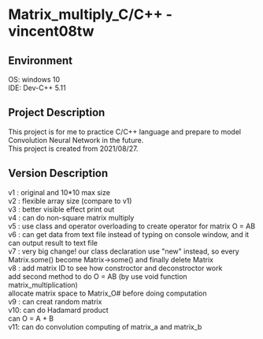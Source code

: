 # Matrix_multiply_C/C++ - vincent08tw

## Environment
OS: windows 10  
IDE: Dev-C++ 5.11  

## Project Description
This project is for me to practice C/C++ language and prepare to model Convolution Neural Network in the future.  
This project is created from 2021/08/27.  

## Version Description
v1 : original and 10*10 max size  
v2 : flexible array size (compare to v1)  
v3 : better visible effect print out  
v4 : can do non-square matrix multiply   
v5 : use class and operator overloading to create operator for matrix O = AB  
v6 : can get data from text file instead of typing on console window, and it can output result to text file  
v7 : very big change! our class declaration use "new" instead, so every Matrix.some() become Matrix->some() and finally delete Matrix  
v8 : add matrix ID to see how constroctor and deconstroctor work  
	 add second method to do O = AB (by use void function matrix_multiplication)  
	 allocate matrix space to Matrix_O# before doing computation  
v9 : can creat random matrix  
v10: can do Hadamard product   
	 can O = A + B   
v11: can do convolution computing of matrix_a and matrix_b  